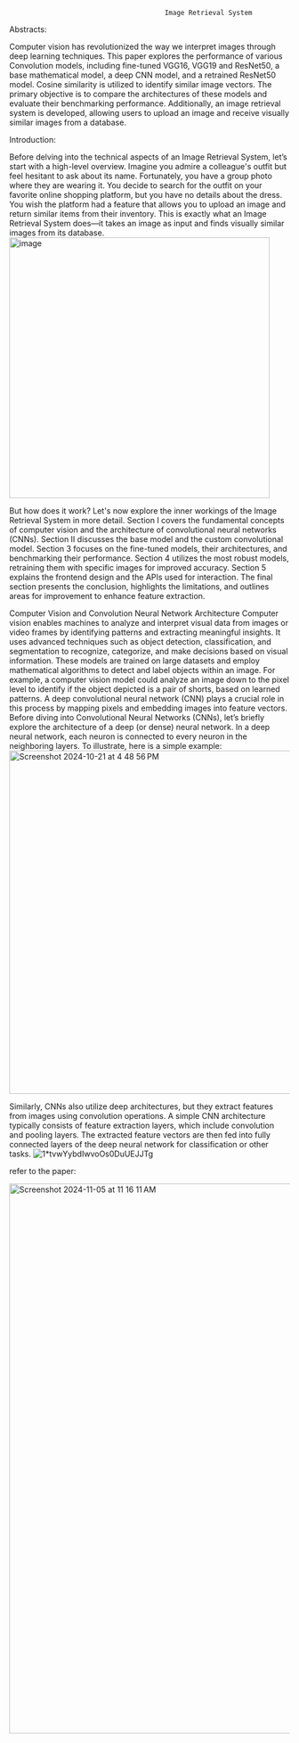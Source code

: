                                            Image Retrieval System

Abstracts:

Computer vision has revolutionized the way we interpret images through deep learning techniques. This paper explores the performance of various Convolution models, including fine-tuned VGG16, VGG19 and ResNet50, a base mathematical model, a deep CNN model, and a retrained ResNet50 model. Cosine similarity is utilized to identify similar image vectors. The primary objective is to compare the architectures of these models and evaluate their benchmarking performance.  Additionally, an image retrieval system is developed, allowing users to upload an image and receive visually similar images from a database.


Introduction:

Before delving into the technical aspects of an Image Retrieval System, let’s start with a high-level overview. Imagine you admire a colleague's outfit but feel hesitant to ask about its name. Fortunately, you have a group photo where they are wearing it. You decide to search for the outfit on your favorite online shopping platform, but you have no details about the dress. You wish the platform had a feature that allows you to upload an image and return similar items from their inventory. This is exactly what an Image Retrieval System does—it takes an image as input and finds visually similar images from its database.
<img width="468" alt="image" src="https://github.com/user-attachments/assets/cbff6fa8-a34f-4bd6-909a-e6f1acbb07c3">


But how does it work? Let's now explore the inner workings of the Image Retrieval System in more detail. Section I covers the fundamental concepts of computer vision and the architecture of convolutional neural networks (CNNs).  Section II discusses the base model and the custom convolutional model. Section 3 focuses on the fine-tuned models, their architectures, and benchmarking their performance. Section 4 utilizes the most robust models, retraining them with specific images for improved accuracy. Section 5 explains the frontend design and the APIs used for interaction. The final section presents the conclusion, highlights the limitations, and outlines areas for improvement to enhance feature extraction.


Computer Vision and Convolution Neural Network Architecture
Computer vision enables machines to analyze and interpret visual data from images or video frames by identifying patterns and extracting meaningful insights. It uses advanced techniques such as object detection, classification, and segmentation to recognize, categorize, and make decisions based on visual information. These models are trained on large datasets and employ mathematical algorithms to detect and label objects within an image. For example, a computer vision model could analyze an image down to the pixel level to identify if the object depicted is a pair of shorts, based on learned patterns. A deep convolutional neural network (CNN) plays a crucial role in this process by mapping pixels and embedding images into feature vectors. Before diving into Convolutional Neural Networks (CNNs), let’s briefly explore the architecture of a deep (or dense) neural network. In a deep neural network, each neuron is connected to every neuron in the neighboring layers. To illustrate, here is a simple example:
<img width="616" alt="Screenshot 2024-10-21 at 4 48 56 PM" src="https://github.com/user-attachments/assets/aa110613-c999-465f-a381-a0d9de388165">

Similarly, CNNs also utilize deep architectures, but they extract features from images using convolution operations. A simple CNN architecture typically consists of feature extraction layers, which include convolution and pooling layers. The extracted feature vectors are then fed into fully connected layers of the deep neural network for classification or other tasks. 
![1*tvwYybdIwvoOs0DuUEJJTg](https://github.com/user-attachments/assets/3e6b0af7-8475-4683-820f-650563f4470c)



refer to the paper:

<img width="987" alt="Screenshot 2024-11-05 at 11 16 11 AM" src="https://github.com/user-attachments/assets/141b26e7-3c37-4f19-a351-955dff549c73">
